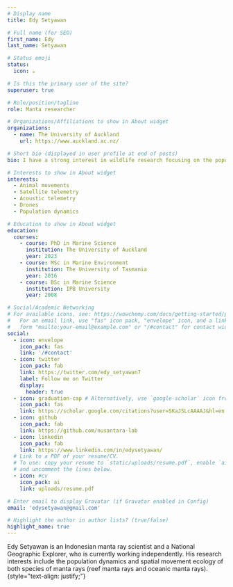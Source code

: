 ```yaml
---
# Display name
title: Edy Setyawan

# Full name (for SEO)
first_name: Edy
last_name: Setyawan

# Status emoji
status:
  icon: ☕️

# Is this the primary user of the site?
superuser: true

# Role/position/tagline
role: Manta researcher

# Organizations/Affiliations to show in About widget
organizations:
  - name: The University of Auckland
    url: https://www.auckland.ac.nz/

# Short bio (displayed in user profile at end of posts)
bio: I have a strong interest in wildlife research focusing on the population dynamics and spatial movement ecology of elasmobranch. While my main focus has been on manta rays and whale sharks, I am also keen on conducting research on other elasmobranch species, such as thresher sharks, walking sharks, and zebra sharks. My research involves the use of photographic identification (photo ID), passive acoustic telemetry, satellite telemetry, drones, and remote sensing to examine the population dynamics and spatial movement ecology of manta ray populations in Indonesia (mainly in Raja Ampat – Bird’s Head Seascape) and New Zealand.

# Interests to show in About widget
interests:
  - Animal movements
  - Satellite telemetry
  - Acoustic telemetry
  - Drones
  - Population dynamics

# Education to show in About widget
education:
  courses:
    - course: PhD in Marine Science
      institution: The University of Auckland
      year: 2023
    - course: MSc in Marine Environment
      institution: The University of Tasmania
      year: 2016
    - course: BSc in Marine Science
      institution: IPB University
      year: 2008

# Social/Academic Networking
# For available icons, see: https://wowchemy.com/docs/getting-started/page-builder/#icons
#   For an email link, use "fas" icon pack, "envelope" icon, and a link in the
#   form "mailto:your-email@example.com" or "/#contact" for contact widget.
social:
  - icon: envelope
    icon_pack: fas
    link: '/#contact'
  - icon: twitter
    icon_pack: fab
    link: https://twitter.com/edy_setyawan7
    label: Follow me on Twitter
    display:
      header: true
  - icon: graduation-cap # Alternatively, use `google-scholar` icon from `ai` icon pack
    icon_pack: fas
    link: https://scholar.google.com/citations?user=SKaJSLcAAAAJ&hl=en
  - icon: github
    icon_pack: fab
    link: https://github.com/nusantara-lab
  - icon: linkedin
    icon_pack: fab
    link: https://www.linkedin.com/in/edysetyawan/
  # Link to a PDF of your resume/CV.
  # To use: copy your resume to `static/uploads/resume.pdf`, enable `ai` icons in `params.yaml`,
  # and uncomment the lines below.
  - icon: #cv
    icon_pack: ai
    link: uploads/resume.pdf

# Enter email to display Gravatar (if Gravatar enabled in Config)
email: 'edysetyawan@gmail.com'

# Highlight the author in author lists? (true/false)
highlight_name: true
---
```


Edy Setyawan is an Indonesian manta ray scientist and a National Geographic Explorer, who is currently working independently. His research interests include the population dynamics and spatial movement ecology of both species of manta rays (reef manta rays and oceanic manta rays).
{style="text-align: justify;"}
